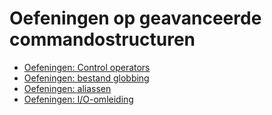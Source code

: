 # Oefeningen op geavanceerde commandostructuren
* [Oefeningen: Control operators](/./be-nl/07_advancedcommands/exercises/control_operators/99_exercises_nl.md) 
* [Oefeningen: bestand globbing](/./be-nl/07_advancedcommands/exercises/file_globbing/99_exercises_nl.md) 
* [Oefeningen: aliassen](/./be-nl/07_advancedcommands/exercises/aliases/99_exercises_nl.md) 
* [Oefeningen: I/O-omleiding](/./be-nl/07_advancedcommands/exercises/io_redirection/99_exercises_nl.md) 
